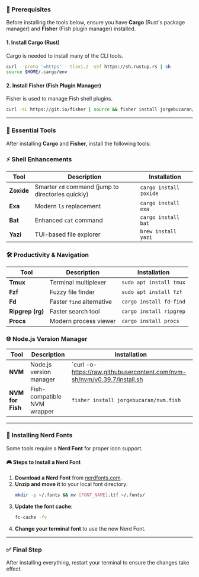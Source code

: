 ### **🔹 Prerequisites**
Before installing the tools below, ensure you have **Cargo** (Rust's package manager) and **Fisher** (Fish plugin manager) installed.

#### **1. Install Cargo (Rust)**
Cargo is needed to install many of the CLI tools.
```sh
curl --proto '=https' --tlsv1.2 -sSf https://sh.rustup.rs | sh
source $HOME/.cargo/env
```

#### **2. Install Fisher (Fish Plugin Manager)**
Fisher is used to manage Fish shell plugins.
```sh
curl -sL https://git.io/fisher | source && fisher install jorgebucaran/fisher
```

---

### **🔹 Essential Tools**
After installing **Cargo** and **Fisher**, install the following tools:

### **⚡ Shell Enhancements**
| Tool  | Description | Installation |
|--------|------------|--------------|
| **Zoxide** | Smarter `cd` command (jump to directories quickly) | `cargo install zoxide` |
| **Exa** | Modern `ls` replacement | `cargo install exa` |
| **Bat** | Enhanced `cat` command | `cargo install bat` |
| **Yazi** | TUI-based file explorer | `brew install yazi` |

### **🛠 Productivity & Navigation**
| Tool  | Description | Installation |
|--------|------------|--------------|
| **Tmux** | Terminal multiplexer | `sudo apt install tmux` |
| **Fzf** | Fuzzy file finder | `sudo apt install fzf` |
| **Fd** | Faster `find` alternative | `cargo install fd-find` |
| **Ripgrep (rg)** | Faster search tool | `cargo install ripgrep` |
| **Procs** | Modern process viewer | `cargo install procs` |

### **🌐 Node.js Version Manager**
| Tool  | Description | Installation |
|--------|------------|--------------|
| **NVM** | Node.js version manager | `curl -o- https://raw.githubusercontent.com/nvm-sh/nvm/v0.39.7/install.sh | bash` |
| **NVM for Fish** | Fish-compatible NVM wrapper | `fisher install jorgebucaran/nvm.fish` |

---

### **🔹 Installing Nerd Fonts**
Some tools require a **Nerd Font** for proper icon support.

#### **🎮 Steps to Install a Nerd Font**
1. **Download a Nerd Font** from [nerdfonts.com](http://nerdfonts.com/).
2. **Unzip and move it** to your local font directory:
   ```sh
   mkdir -p ~/.fonts && mv [FONT_NAME].ttf ~/.fonts/
   ```
3. **Update the font cache**:
   ```sh
   fc-cache -fv
   ```
4. **Change your terminal font** to use the new Nerd Font.

---

### **✅ Final Step**
After installing everything, restart your terminal to ensure the changes take effect.


